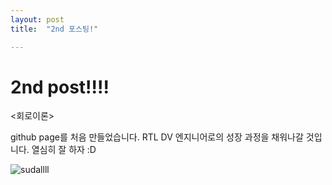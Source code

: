 ```yaml
---
layout: post
title:  "2nd 포스팅!"

---
```


# 2nd post!!!!

<회로이론>

github page를 처음 만들었습니다.
RTL DV 엔지니어로의 성장 과정을 채워나갈 것입니다.
열심히 잘 하자 :D

![sudallll](../images/2024-08-26-2nd/sudallll-4662743.JPEG)
